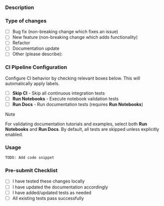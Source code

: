 ### Description
<!-- Provide a detailed description of the changes in this PR -->

### Type of changes
<!-- Mark the relevant option with an [x] -->

- [ ]  Bug fix (non-breaking change which fixes an issue)
- [ ]  New feature (non-breaking change which adds functionality)
- [ ]  Refactor
- [ ]  Documentation update
- [ ]  Other (please describe):

### CI Pipeline Configuration
Configure CI behavior by checking relevant boxes below. This will automatically apply labels.

- [ ] **Skip CI** - Skip all continuous integration tests
- [ ] **Run Notebooks** - Execute notebook validation tests
- [ ] **Run Docs** - Run documentation tests (requires **Run Notebooks**)

> [!NOTE]
> For validating documentation tutorials and examples, select both **Run Notebooks** and **Run Docs**. By default, all tests are skipped unless explicitly enabled.

### Usage
<!--- How does a user interact with the changed code -->
```python
TODO: Add code snippet
```

### Pre-submit Checklist
<!--- Ensure all items are completed before submitting -->

 - [ ] I have tested these changes locally
 - [ ] I have updated the documentation accordingly
 - [ ] I have added/updated tests as needed
 - [ ] All existing tests pass successfully
